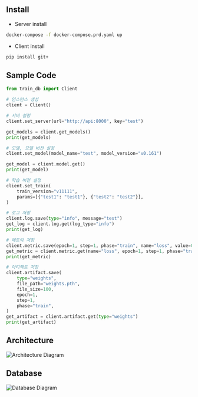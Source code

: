 ## Install
- Server install
```bash
docker-compose -f docker-compose.prd.yaml up 
```
- Client install
```bash
pip install git+
```
## Sample Code
```python
from train_db import Client

# 인스턴스 생성
client = Client()

# 서버 설정
client.set_server(url="http://api:8000", key="test")

get_models = client.get_models()
print(get_models)

# 모델, 모델 버전 설정
client.set_model(model_name="test", model_version="v0.161")

get_model = client.model.get()
print(get_model)

# 학습 버전 설정
client.set_train(
    train_version="v11111",
    params=[{"test1": "test1"}, {"test2": "test2"}],
)

# 로그 저장
client.log.save(type="info", message="test")
get_log = client.log.get(log_type="info")
print(get_log)

# 메트릭 저장
client.metric.save(epoch=1, step=1, phase="train", name="loss", value=0.1)
get_metric = client.metric.get(name="loss", epoch=1, step=1, phase="train")
print(get_metric)

# 아티팩트 저장
client.artifact.save(
    type="weights",
    file_path="weights.pth",
    file_size=100,
    epoch=1,
    step=1,
    phase="train",
)
get_artifact = client.artifact.get(type="weights")
print(get_artifact)
```

## Architecture
![Architecture Diagram]()

## Database
![Database Diagram]()
